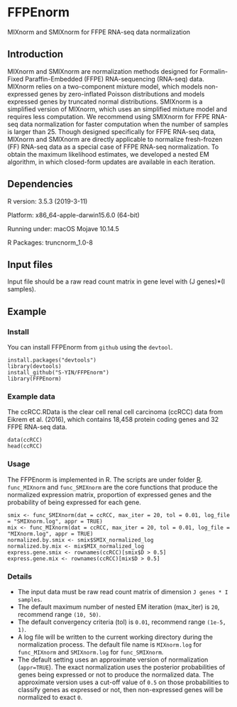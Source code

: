 # FFPEnorm
 MIXnorm and SMIXnorm for FFPE RNA-seq data normalization
 
 ## Introduction
MIXnorm and SMIXnorm are normalization methods designed for Formalin-Fixed Paraffin-Embedded (FFPE) RNA-sequencing (RNA-seq) data. MIXnorm relies on a two-component mixture model, which models non-expressed genes by zero-inflated Poisson distributions and models expressed genes by truncated normal distributions. SMIXnorm is a simplified version of MIXnorm, which uses an simplified mixture model and requires less computation. We recommend using SMIXnorm for FFPE RNA-seq data normalization for faster computation when the number of samples is larger than 25. Though designed specifically for FFPE RNA-seq data, MIXnorm and SMIXnorm are directly applicable to normalize fresh-frozen (FF) RNA-seq data as a special case of FFPE RNA-seq normalization. To obtain the maximum likelihood estimates, we developed a nested EM algorithm, in which closed-form updates are available in each iteration.

## Dependencies

R version: 3.5.3 (2019-3-11)

Platform: x86_64-apple-darwin15.6.0 (64-bit)

Running under: macOS Mojave 10.14.5

R Packages: truncnorm_1.0-8

## Input files
Input file should be a raw read count matrix in gene level with (J genes)*(I samples).

## Example
### Install
You can install FFPEnorm from `github` using the `devtool`. 

```{r}
install.packages("devtools")
library(devtools)
install_github("S-YIN/FFPEnorm")
library(FFPEnorm)
```

### Example data
The ccRCC.RData is the clear cell renal cell carcinoma (ccRCC) data from  Eikrem et al. (2016), which contains 18,458 protein coding genes and 32 FFPE RNA-seq data.

```{r}
data(ccRCC)
head(ccRCC)
```

### Usage
The FFPEnorm is implemented in R. The scripts are under folder [R](https://github.com/S-YIN/FFPEnorm/tree/master/R).  `func_MIXnorm` and `func_SMIXnorm` are the core functions that produce the normalized expression matrix, proportion of expressed genes and the probability of being expressed for each gene. 

```{r}
smix <- func_SMIXnorm(dat = ccRCC, max_iter = 20, tol = 0.01, log_file = "SMIXnorm.log", appr = TRUE)
mix <- func_MIXnorm(dat = ccRCC, max_iter = 20, tol = 0.01, log_file = "MIXnorm.log", appr = TRUE)
normalized.by.smix <- smix$SMIX_normalized_log
normalized.by.mix <- mix$MIX_normalized_log
express.gene.smix <- rownames(ccRCC)[smix$D > 0.5]
express.gene.mix <- rownames(ccRCC)[mix$D > 0.5]
```

### Details
* The input data must be raw read count matrix of dimension `J genes * I samples`.
* The default maximum number of nested EM iteration (max_iter) is `20`, recommend range `(10, 50)`.
* The default convergency criteria (tol) is `0.01`, recommend range `(1e-5, 1)`.
* A log file will be written to the current working directory during the normalization process. The default file name is `MIXnorm.log` for `func_MIXnorm` and `SMIXnorm.log` for `func_SMIXnorm`. 
* The default setting uses an approximate version of normalization (`appr=TRUE`). The exact normalization uses the posterior probabilities of genes being expressed or not to produce the normalized data. The approximate version uses a cut-off value of `0.5` on those probabilities to classify genes as expressed or not, then non-expressed genes will be normalized to exact `0`.  







